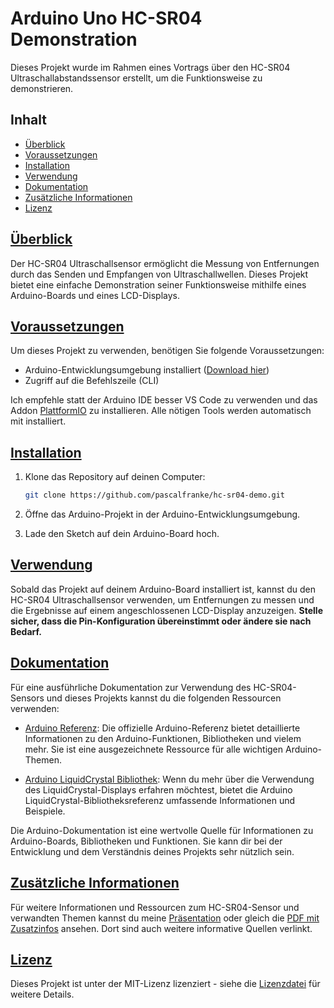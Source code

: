 # Arduino Uno HC-SR04 Demonstration

Dieses Projekt wurde im Rahmen eines Vortrags über den HC-SR04 Ultraschallabstandssensor erstellt, um die Funktionsweise zu demonstrieren.

## Inhalt 

- [Überblick](#overview)
- [Voraussetzungen](#requirements)
- [Installation](#installation)
- [Verwendung](#usage)
- [Dokumentation](#docs)
- [Zusätzliche Informationen](#additional-infos)
- [Lizenz](#license)

## [Überblick](#overview)

Der HC-SR04 Ultraschallsensor ermöglicht die Messung von Entfernungen durch das Senden und Empfangen von Ultraschallwellen. Dieses Projekt bietet eine einfache Demonstration seiner Funktionsweise mithilfe eines Arduino-Boards und eines LCD-Displays.

## [Voraussetzungen](#requirements)

Um dieses Projekt zu verwenden, benötigen Sie folgende Voraussetzungen:

- Arduino-Entwicklungsumgebung installiert ([Download hier](https://www.arduino.cc/en/software))
- Zugriff auf die Befehlszeile (CLI)

Ich empfehle statt der Arduino IDE besser VS Code zu verwenden und das Addon [PlattformIO](https://marketplace.visualstudio.com/items?itemName=platformio.platformio-ide) zu installieren. Alle nötigen Tools werden automatisch mit installiert.

## [Installation](#installation)

1. Klone das Repository auf deinen Computer:

   ```bash
   git clone https://github.com/pascalfranke/hc-sr04-demo.git
   ```

2. Öffne das Arduino-Projekt in der Arduino-Entwicklungsumgebung.

3. Lade den Sketch auf dein Arduino-Board hoch.

## [Verwendung](#usage)
Sobald das Projekt auf deinem Arduino-Board installiert ist, kannst du den HC-SR04 Ultraschallsensor verwenden, um Entfernungen zu messen und die Ergebnisse auf einem angeschlossenen LCD-Display anzuzeigen. **Stelle sicher, dass die Pin-Konfiguration übereinstimmt oder ändere sie nach Bedarf.**

## [Dokumentation](#docs)
Für eine ausführliche Dokumentation zur Verwendung des HC-SR04-Sensors und dieses Projekts kannst du die folgenden Ressourcen verwenden:

- [Arduino Referenz](https://www.arduino.cc/reference/en/): Die offizielle Arduino-Referenz bietet detaillierte Informationen zu den Arduino-Funktionen, Bibliotheken und vielem mehr. Sie ist eine ausgezeichnete Ressource für alle wichtigen Arduino-Themen.

- [Arduino LiquidCrystal Bibliothek](https://www.arduino.cc/reference/en/libraries/liquidcrystal/): Wenn du mehr über die Verwendung des LiquidCrystal-Displays erfahren möchtest, bietet die Arduino LiquidCrystal-Bibliotheksreferenz umfassende Informationen und Beispiele.

Die Arduino-Dokumentation ist eine wertvolle Quelle für Informationen zu Arduino-Boards, Bibliotheken und Funktionen. Sie kann dir bei der Entwicklung und dem Verständnis deines Projekts sehr nützlich sein.


## [Zusätzliche Informationen](#additional-infos)
Für weitere Informationen und Ressourcen zum HC-SR04-Sensor und verwandten Themen kannst du meine [Präsentation](https://github.com/dein-benutzername/hc-sr04-demo/docs/Präsentation.pdf) oder gleich die [PDF mit Zusatzinfos](test.de) ansehen. Dort sind auch weitere informative Quellen verlinkt.


## [Lizenz](#license)
Dieses Projekt ist unter der MIT-Lizenz lizenziert - siehe die [Lizenzdatei](LICENSE) für weitere Details.
